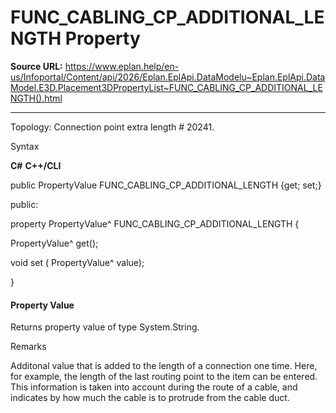 # FUNC_CABLING_CP_ADDITIONAL_LENGTH Property

**Source URL:** https://www.eplan.help/en-us/Infoportal/Content/api/2026/Eplan.EplApi.DataModelu~Eplan.EplApi.DataModel.E3D.Placement3DPropertyList~FUNC_CABLING_CP_ADDITIONAL_LENGTH().html

---

Topology: Connection point extra length # 20241.

Syntax

**C#**
**C++/CLI**


public PropertyValue FUNC_CABLING_CP_ADDITIONAL_LENGTH {get; set;}

public:

property PropertyValue^ FUNC_CABLING_CP_ADDITIONAL_LENGTH {

   PropertyValue^ get();

   void set (    PropertyValue^ value);

}


#### Property Value

Returns property value of type System.String.

Remarks

Additonal value that is added to the length of a connection one time. Here, for example, the length of the last routing point to the item can be entered. This information is taken into account during the route of a cable, and indicates by how much the cable is to protrude from the cable duct.
